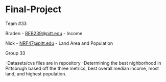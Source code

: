 # Final-Project

Team #33

Braden - BEB239@pitt.edu - Income

Nick - NRF47@pitt.edu - Land Area and Population

Group 33

-Datasets/cvs files are in repository
-Determining the best nighborhood in Pittsbrugh based off the three metrics, best overall median income, most land, and highest population.
